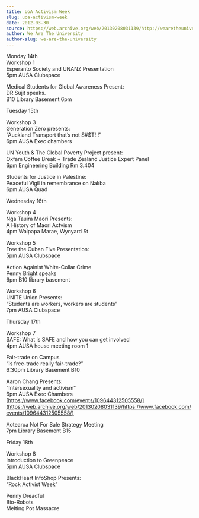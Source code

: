 ```yaml
---
title: UoA Activism Week
slug: uoa-activism-week
date: 2012-03-30
source: https://web.archive.org/web/20130208031139/http://wearetheuniversity.org.nz/2012/03/30/save-our-port-com/
author: We Are The University
author-slug: we-are-the-university
---
```



Monday 14th  
Workshop 1  
Esperanto Society and UNANZ Presentation  
5pm AUSA Clubspace

Medical Students for Global Awareness Present:  
DR Sujit speaks.  
B10 Library Basement 6pm

Tuesday 15th

Workshop 3  
Generation Zero presents:  
“Auckland Transport that’s not S#$T!!!”  
6pm AUSA Exec chambers

UN Youth & The Global Poverty Project present:  
Oxfam Coffee Break + Trade Zealand Justice Expert Panel  
6pm Engineering Building Rm 3.404

Students for Justice in Palestine:  
Peaceful Vigil in remembrance on Nakba  
6pm AUSA Quad

Wednesday 16th

Workshop 4  
Nga Tauira Maori Presents:  
A History of Maori Actvism  
4pm Waipapa Marae, Wynyard St

Workshop 5  
Free the Cuban Five Presentation:  
5pm AUSA Clubspace

Action Againist White-Collar Crime  
Penny Bright speaks  
6pm B10 library basement

Workshop 6  
UNITE Union Presents:  
“Students are workers, workers are students”  
7pm AUSA Clubspace

Thursday 17th

Workshop 7  
SAFE: What is SAFE and how you can get involved  
4pm AUSA house meeting room 1

Fair-trade on Campus  
“Is free-trade really fair-trade?”  
6:30pm Library Basement B10

Aaron Chang Presents:  
“Intersexuality and activism”  
6pm AUSA Exec Chambers  
[https://www.facebook.com/events/109644312505558/](https://web.archive.org/web/20130208031139/https://www.facebook.com/events/109644312505558/)

Aotearoa Not For Sale Strategy Meeting  
7pm Library Basement B15

Friday 18th

Workshop 8  
Introduction to Greenpeace  
5pm AUSA Clubspace

BlackHeart InfoShop Presents:  
“Rock Activist Week”

Penny Dreadful  
Bio-Robots  
Melting Pot Massacre